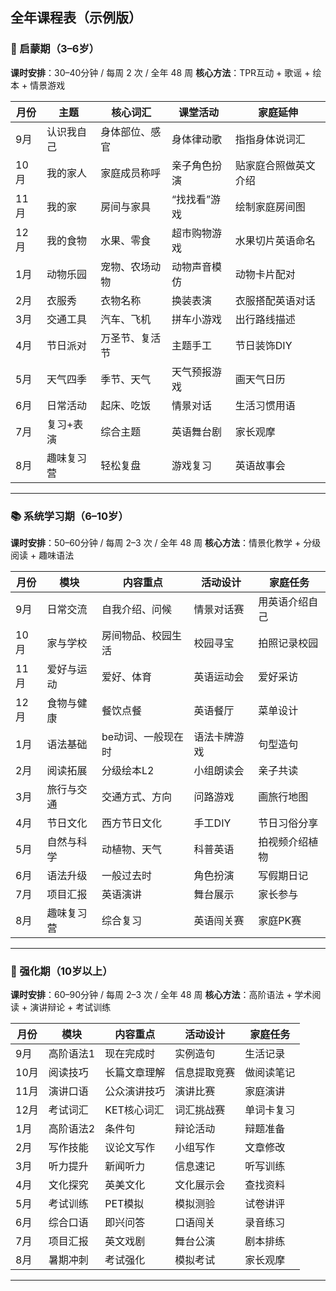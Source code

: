
## **全年课程表（示例版）**

### **🍭 启蒙期（3–6岁）**

**课时安排**：30–40分钟 / 每周 2 次 / 全年 48 周
**核心方法**：TPR互动 + 歌谣 + 绘本 + 情景游戏

| 月份  | 主题    | 核心词汇    | 课堂活动    | 家庭延伸       |
| --- | ----- | ------- | ------- | ---------- |
| 9月  | 认识我自己 | 身体部位、感官 | 身体律动歌   | 指指身体说词汇    |
| 10月 | 我的家人  | 家庭成员称呼  | 亲子角色扮演  | 贴家庭合照做英文介绍 |
| 11月 | 我的家   | 房间与家具   | “找找看”游戏 | 绘制家庭房间图    |
| 12月 | 我的食物  | 水果、零食   | 超市购物游戏  | 水果切片英语命名   |
| 1月  | 动物乐园  | 宠物、农场动物 | 动物声音模仿  | 动物卡片配对     |
| 2月  | 衣服秀   | 衣物名称    | 换装表演    | 衣服搭配英语对话   |
| 3月  | 交通工具  | 汽车、飞机   | 拼车小游戏   | 出行路线描述     |
| 4月  | 节日派对  | 万圣节、复活节 | 主题手工    | 节日装饰DIY    |
| 5月  | 天气四季  | 季节、天气   | 天气预报游戏  | 画天气日历      |
| 6月  | 日常活动  | 起床、吃饭   | 情景对话    | 生活习惯用语     |
| 7月  | 复习+表演 | 综合主题    | 英语舞台剧   | 家长观摩       |
| 8月  | 趣味复习营 | 轻松复盘    | 游戏复习    | 英语故事会      |

---

### **📚 系统学习期（6–10岁）**

**课时安排**：50–60分钟 / 每周 2–3 次 / 全年 48 周
**核心方法**：情景化教学 + 分级阅读 + 趣味语法

| 月份  | 模块    | 内容重点       | 活动设计   | 家庭任务    |
| --- | ----- | ---------- | ------ | ------- |
| 9月  | 日常交流  | 自我介绍、问候    | 情景对话赛  | 用英语介绍自己 |
| 10月 | 家与学校  | 房间物品、校园生活  | 校园寻宝   | 拍照记录校园  |
| 11月 | 爱好与运动 | 爱好、体育      | 英语运动会  | 爱好采访    |
| 12月 | 食物与健康 | 餐饮点餐       | 英语餐厅   | 菜单设计    |
| 1月  | 语法基础  | be动词、一般现在时 | 语法卡牌游戏 | 句型造句    |
| 2月  | 阅读拓展  | 分级绘本L2     | 小组朗读会  | 亲子共读    |
| 3月  | 旅行与交通 | 交通方式、方向    | 问路游戏   | 画旅行地图   |
| 4月  | 节日文化  | 西方节日文化     | 手工DIY  | 节日习俗分享  |
| 5月  | 自然与科学 | 动植物、天气     | 科普英语   | 拍视频介绍植物 |
| 6月  | 语法升级  | 一般过去时      | 角色扮演   | 写假期日记   |
| 7月  | 项目汇报  | 英语演讲       | 舞台展示   | 家长参与    |
| 8月  | 趣味复习营 | 综合复习       | 英语闯关赛  | 家庭PK赛   |

---

### **🚀 强化期（10岁以上）**

**课时安排**：60–90分钟 / 每周 2–3 次 / 全年 48 周
**核心方法**：高阶语法 + 学术阅读 + 演讲辩论 + 考试训练

| 月份  | 模块    | 内容重点    | 活动设计   | 家庭任务  |
| --- | ----- | ------- | ------ | ----- |
| 9月  | 高阶语法1 | 现在完成时   | 实例造句   | 生活记录  |
| 10月 | 阅读技巧  | 长篇文章理解  | 信息提取竞赛 | 做阅读笔记 |
| 11月 | 演讲口语  | 公众演讲技巧  | 演讲比赛   | 家庭演讲  |
| 12月 | 考试词汇  | KET核心词汇 | 词汇挑战赛  | 单词卡复习 |
| 1月  | 高阶语法2 | 条件句     | 辩论活动   | 辩题准备  |
| 2月  | 写作技能  | 议论文写作   | 小组写作   | 文章修改  |
| 3月  | 听力提升  | 新闻听力    | 信息速记   | 听写训练  |
| 4月  | 文化探究  | 英美文化    | 文化展示会  | 查找资料  |
| 5月  | 考试训练  | PET模拟   | 模拟测验   | 试卷讲评  |
| 6月  | 综合口语  | 即兴问答    | 口语闯关   | 录音练习  |
| 7月  | 项目汇报  | 英文戏剧    | 舞台公演   | 剧本排练  |
| 8月  | 暑期冲刺  | 考试强化    | 模拟考试   | 家长观摩  |

---


